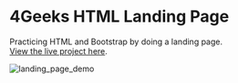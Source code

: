 # 4Geeks HTML Landing Page
Practicing HTML and Bootstrap by doing a landing page. <br>
[View the live project here]([https://duckduckgo.com](https://4geeks-html-landing-page.vercel.app/)).

![landing_page_demo](https://github.com/gdwhittaker94/4Geeks_html_landing_page/assets/105855731/386868dc-ae70-48d2-a1d6-d7361712007b)

